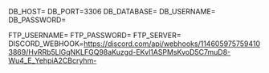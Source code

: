 DB_HOST=
DB_PORT=3306
DB_DATABASE=
DB_USERNAME=
DB_PASSWORD=

FTP_USERNAME=
FTP_PASSWORD=
FTP_SERVER=
DISCORD_WEBHOOK=https://discord.com/api/webhooks/1146059757594103869/HvRRb5LlGqNKLFGQ98aKuzgd-EKvl1ASPMsKvoD5C7muD8-Wu4_E_YehpiA2CBcryhm-

